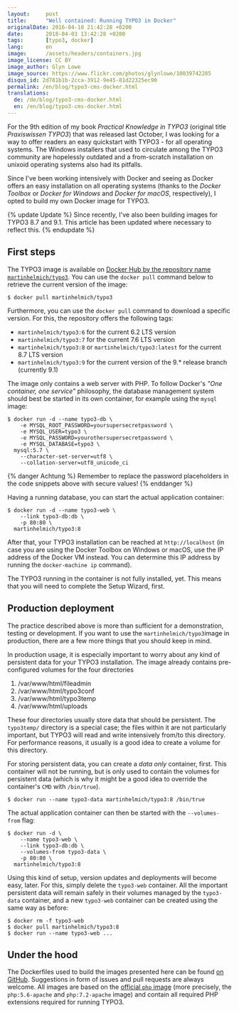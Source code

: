 ```yaml
---
layout:     post
title:      "Well contained: Running TYPO3 in Docker"
originalDate: 2016-04-10 21:42:28 +0200
date:       2018-04-03 13:42:28 +0200
tags:       [typo3, docker]
lang:       en
image:      /assets/headers/containers.jpg
image_license: CC BY
image_author: Glyn Lowe
image_source: https://www.flickr.com/photos/glynlowe/10039742285
disqus_id: 2d781b1b-2cca-3912-9e45-81d22325ec90
permalink: /en/blog/typo3-cms-docker.html
translations:
  de: /de/blog/typo3-cms-docker.html
  en: /en/blog/typo3-cms-docker.html
---
```


For the 9th edition of my book *Practical Knowledge in TYPO3* (original title *Praxiswissen TYPO3*) that was released last October, I was looking for a way to offer readers an easy quickstart with TYPO3 - for all operating systems. The Windows installers that used to circulate among the TYPO3 community are hopelessly outdated and a from-scratch installation on unixoid operating systems also had its pitfalls.

Since I've been working intensively with Docker and seeing as Docker offers an easy installation on all operating systems (thanks to the *Docker Toolbox* or *Docker for Windows*  and *Docker for macOS*, respectively), I opted to build my own Docker image for TYPO3.

{% update Update %}
  Since recently, I've also been building images for TYPO3 8.7 and 9.1. This article has been updated where necessary to reflect this.
{% endupdate %}

## First steps

The TYPO3 image is available on [Docker Hub by the repository name `martinhelmich/typo3`][hub-typo3]. You can use the `docker pull` command below to retrieve the current version of the image:

    $ docker pull martinhelmich/typo3

Furthermore, you can use the `docker pull` command to download a specific version. For this, the repository offers the following tags:

  - `martinhelmich/typo3:6` for the current 6.2 LTS version
  - `martinhelmich/typo3:7` for the current 7.6 LTS version
  - `martinhelmich/typo3:8` or `martinhelmich/typo3:latest` for the current 8.7 LTS version
  - `martinhelmich/typo3:9` for the current version of the 9.* release branch (currently 9.1)

The image only contains a web server with PHP. To follow Docker's *"One container, one service"* philosophy, the database management system should best be started in its own container, for example using the `mysql` image:

    $ docker run -d --name typo3-db \
        -e MYSQL_ROOT_PASSWORD=yoursupersecretpassword \
        -e MYSQL_USER=typo3 \
        -e MYSQL_PASSWORD=yourothersupersecretpassword \
        -e MYSQL_DATABASE=typo3 \
      mysql:5.7 \
        --character-set-server=utf8 \
        --collation-server=utf8_unicode_ci

{% danger Achtung %}
  Remember to replace the password placeholders in the code snippets above with secure values!
{% enddanger %}

Having a running database, you can start the actual application container:

    $ docker run -d --name typo3-web \
        --link typo3-db:db \
        -p 80:80 \
      martinhelmich/typo3:8

After that, your TYPO3 installation can be reached at `http://localhost` (in case you are using the Docker Toolbox on Windows or macOS, use the IP address of the Docker VM instead. You can determine this IP address by running the `docker-machine ip` command).

The TYPO3 running in the container is not fully installed, yet. This means that you will need to complete the Setup Wizard, first.

## Production deployment

The practice described above is more than sufficient for a demonstration, testing or development. If you want to use the `martinhelmich/typo3`image in production, there are a few more things that you should keep in mind.

In production usage, it is especially important to worry about any kind of persistent data for your TYPO3 installation. The image already contains pre-configured volumes for the four directories

  1. /var/www/html/fileadmin
  2. /var/www/html/typo3conf
  3. /var/www/html/typo3temp
  4. /var/www/html/uploads

These four directories usually store data that should be persistent. The `typo3temp/` directory is a special case; the files within it are not particularly important, but TYPO3 will read and write intensively from/to this directory. For performance reasons, it usually is a good idea to create a volume for this directory.

For storing persistent data, you can create a *data only* container, first. This container will not be running, but is only used to contain the volumes for persistent data (which is why it might be a good idea to override the container's `CMD` with `/bin/true`).

    $ docker run --name typo3-data martinhelmich/typo3:8 /bin/true

The actual application container can then be started with the `--volumes-from` flag:

    $ docker run -d \
        --name typo3-web \
        --link typo3-db:db \
        --volumes-from typo3-data \
        -p 80:80 \
      martinhelmich/typo3:8

Using this kind of setup, version updates and deployments will become easy, later. For this, simply delete the `typo3-web` container. All the important persistent data will remain safely in their volumes managed by the `typo3-data` container, and a new `typo3-web` container can be created using the same way as before:

    $ docker rm -f typo3-web
    $ docker pull martinhelmich/typo3:8
    $ docker run --name typo3-web ...

## Under the hood

The Dockerfiles used to build the images presented here can be found [on GitHub][github]. Suggestions in form of issues and pull requests are always welcome. All images are based on the [official `php` image][hub-php] (more precisely, the `php:5.6-apache` and `php:7.2-apache` image) and contain all required PHP extensions required for running TYPO3.

[hub-typo3]: https://hub.docker.com/r/martinhelmich/typo3/
[hub-php]: https://hub.docker.com/_/php/
[github]: https://github.com/martin-helmich/docker-typo3
